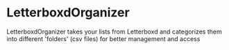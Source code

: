 # LetterboxdOrganizer
LetterboxdOrganizer takes your lists from Letterboxd and categorizes them into different 'folders' (csv files) for better management and access
